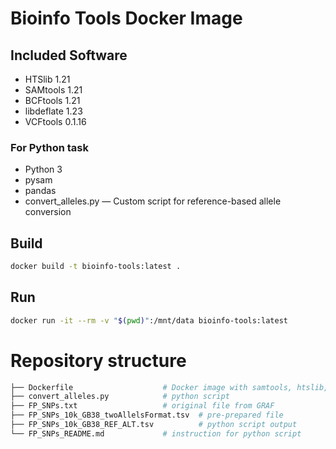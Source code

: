# Bioinfo Tools Docker Image

## Included Software
- HTSlib 1.21
- SAMtools 1.21
- BCFtools 1.21
- libdeflate 1.23
- VCFtools 0.1.16

### For Python task
- Python 3
- pysam
- pandas
- convert_alleles.py &mdash; Custom script for reference-based allele conversion

## Build
```bash
docker build -t bioinfo-tools:latest .
```

## Run
```bash
docker run -it --rm -v "$(pwd)":/mnt/data bioinfo-tools:latest
```
# Repository structure
```bash
├── Dockerfile                    # Docker image with samtools, htslib, pysam etc.
├── convert_alleles.py            # python script
├── FP_SNPs.txt                   # original file from GRAF
├── FP_SNPs_10k_GB38_twoAllelsFormat.tsv  # pre-prepared file
├── FP_SNPs_10k_GB38_REF_ALT.tsv          # python script output
└── FP_SNPs_README.md             # instruction for python script
```
